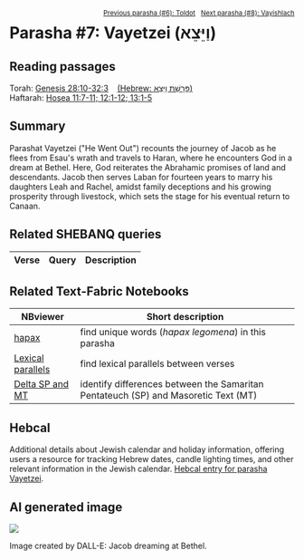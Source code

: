 <span style="float: right;"><sup><a href="../06%20-%20Toldot">Previous parasha (#6): Toldot</a> &nbsp;&nbsp;<a href="../08%20-%20Vayishlach">Next parasha (#8): Vayishlach</a></sup></span>

# Parasha #7: Vayetzei (וַיֵּצֵא) <a name="start"></a>

## Reading passages

Torah: <a href="https://www.stepbible.org/?q=version=NASB2020|reference=Gen.28:10-32:3&options=HNVUG" target="blank_">Genesis 28:10-32:3</a> &nbsp;&nbsp; <a href="https://tikkun.io/#/p/vayetzei" target="blank_">(Hebrew: פָּרָשַׁת וַיֵּצֵא)</a><br>
Haftarah: <a href="https://www.stepbible.org/?q=version=NASB2020|reference=Hos.11:7-11;12:1-15&options=HNVUG" target="blank_">Hosea 11:7-11; 12:1-12; 13:1-5</a>

## Summary

Parashat Vayetzei ("He Went Out") recounts the journey of Jacob as he flees from Esau's wrath and travels to Haran, where he encounters God in a dream at Bethel. Here, God reiterates the Abrahamic promises of land and descendants. Jacob then serves Laban for fourteen years to marry his daughters Leah and Rachel, amidst family deceptions and his growing prosperity through livestock, which sets the stage for his eventual return to Canaan.

## Related SHEBANQ queries

Verse | Query | Description
--- | --- | ---


## Related Text-Fabric Notebooks

NBviewer | Short description
---|---
<a href="https://nbviewer.org/github/tonyjurg/Parashot/blob/main/WeeklyParasha/07%20-%20Vayetzei/hapax.ipynb" target="_blank">hapax</a>| find unique words (*hapax legomena*) in this parasha
<a href="https://nbviewer.org/github/tonyjurg/Parashot/blob/main/WeeklyParasha/07%20-%20Vayetzei/lexical_parallels.ipynb" target="_blank">Lexical parallels</a>| find lexical parallels between verses
<a href="https://nbviewer.org/github/tonyjurg/Parashot/blob/main/WeeklyParasha/07%20-%20Vayetzei/delta_mt_and_sp.ipynb" target="_blank">Delta SP and MT</a>| identify differences between the Samaritan Pentateuch (SP) and Masoretic Text (MT)

## Hebcal

Additional details about Jewish calendar and holiday information, offering users a resource for tracking Hebrew dates, candle lighting times, and other relevant information in the Jewish calendar. <a href="https://www.hebcal.com/sedrot/vayetzei" target="blank_">Hebcal entry for parasha Vayetzei</a>.

## AI generated image

<img src="Jacob_dream_at_bethel_DALL·E.jpg">

Image created by DALL-E: Jacob dreaming at Bethel.
